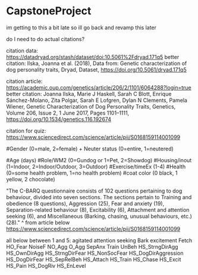 # CapstoneProject

im getting to this a bit late so ill go back and revamp this later

do I need to do actual citations?

citation data: https://datadryad.org/stash/dataset/doi:10.5061%2Fdryad.171q5
better citation: Ilska, Joanna et al. (2018), Data from: Genetic characterization of dog personality traits, Dryad, Dataset, https://doi.org/10.5061/dryad.171q5


citation article: https://academic.oup.com/genetics/article/206/2/1101/6064288?login=true
better citation: Joanna Ilska, Marie J Haskell, Sarah C Blott, Enrique Sánchez-Molano, Zita Polgar, Sarah E Lofgren, Dylan N Clements, Pamela Wiener, Genetic Characterization of Dog Personality Traits, Genetics, Volume 206, Issue 2, 1 June 2017, Pages 1101–1111, https://doi.org/10.1534/genetics.116.192674

citation for quiz: https://www.sciencedirect.com/science/article/pii/S0168159114001099

#Gender (0=male, 2=female) + Neuter status (0=entire, 1=neutered)

#Age (days)
#Role/WM2 (0=Gundog or 1=Pet, 2=Showdog)
#Housing/inout (1=Indoor, 2=Indoor/Outdoor, 3=Outdoor)
#Exercise/timeEx (1-4)
#Health (0=some health problem, 1=no health problem)
#coat color (0 black, 1 yellow, 2 chocolate) 

"The C-BARQ questionnaire consists of 102 questions pertaining to dog behaviour, divided into seven sections. The sections pertain to Training and obedience (8 questions), Aggression (25), Fear and anxiety (19), Separation-related behaviour (8), Excitability (6), Attachment and attention seeking (6), and Miscellaneous (Barking, chasing, unusual behaviours, etc.) (28)."
^ from article below
https://www.sciencedirect.com/science/article/pii/S0168159114001099

all below between 1 and 5:
agitated 
attention seeking 
Bark 
excitement 
Fetch
HO_Fear
NoiseF
NO_Agg
O_Agg
SepAnx
Train
UnBeh
HS_StrngDirAgg
HS_OwnDirAgg
HS_StrngDirFear
HS_NonSocFear
HS_DogDirAggression
HS_DogDirFear
HS_SepRelBeh
HS_Attach
HS_Train
HS_Chase
HS_Excit
HS_Pain
HS_DogRiv
HS_EnLevel

